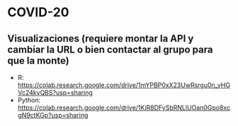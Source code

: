 # COVID-20

## Visualizaciones (requiere montar la API y cambiar la URL o bien contactar al grupo para que la monte)
- R: https://colab.research.google.com/drive/1mYPBP0xX23UwRsrgu0n_yHGVc24kyQBS?usp=sharing
- Python: https://colab.research.google.com/drive/1KiR8DFySbRNLlUOan0Gpo8xcgN9ctKGp?usp=sharing
